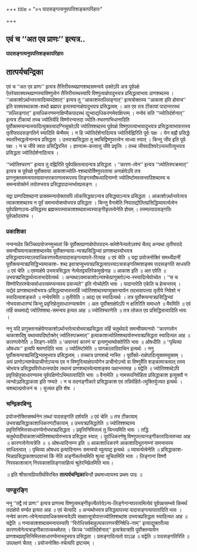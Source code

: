 +++
title = "०५ पादसङ्गत्यनुपपत्तिशङ्कापरिहारः"

+++


## एवं च ‘‘अत एव प्राणः’’ इत्यत्र..

**पादसङ्गत्यनुपपत्तिशङ्कापरिहारः**

## **तात्पर्यचन्द्रिका**

एवं च ‘‘अत एव प्राणः’’ इत्यत्र तैत्तिरीयस्थप्राणशब्दसमन्वये उक्तेऽपि अत्र पूर्वपक्षे ऐतरेयवाक्यस्थप्राणस्याविष्णुत्वेन तैत्तिरीयस्थस्यापि विष्णुत्वाक्षेपादुभयत्र प्रसिद्धत्वाभावः प्राणशब्दस्य । ‘‘आकाशोऽर्थान्तरत्वादिव्यपदेशात्’’ इत्यत्र तु ‘‘आकाशस्तल्लिङ्गात्’’ इत्यत्रोक्तस्य ‘‘आकाश इति होवाच’’ इति वाक्यस्थाकाश-शब्दो ब्रह्मपर इत्यस्यानाक्षेपादुभयत्र प्रसिद्धत्वम् । अत एव तत्र टीकायां पादान्तरस्थं ‘‘तल्लिङ्गात्’’ इत्यधिकरणमनाक्षिप्यैकपादस्थं द्युभ्वाद्यधिकरणमेवाक्षिप्तम् । नन्वेवं सति ‘‘ज्योतिर्दर्शनात्’’ इत्यत्र टीकायां तच्च ज्योतिर्यदि विष्णोरन्यत्तदा ज्योति-श्चरणाभिधानादिति पूर्वोक्तमप्यन्यत्स्यादित्युक्तत्वादग्निसूक्तेऽपि ज्योतिश्शब्दस्य पूर्वपक्षे विष्णुपरत्वाभावादुभयत्र प्रसिद्धत्वाभावात्तस्य तृतीयपादसङ्गतिर्न स्यादिति चेन्मैवम् । न हि ज्योतिर्दर्शनादित्यत्र ज्योतिर्वह्निरिति पूर्वः पक्षः । येन वह्नौ प्रसिद्धेः स्वतस्सिद्धत्वेनान्यत्र प्रसिद्धता । उभयत्रप्रसिद्धता तु क्वचिद्विष्णुपरत्वेन साध्या स्यात् । किन्तु जीव इति पूर्वः पक्षः । न च जीवे स्वतः प्रसिद्धिरस्ति । ज्ञानात्म-कत्वात्तु जीवे प्रवृत्तिः । तच्च जीववदीश्वरेऽप्यस्तीत्युभयत्र प्रसिद्धता ज्योतिर्दर्शनादित्यत्र ।

‘‘ज्योतिश्चरण’’ इत्यत्र तु वह्निरिति पूर्वपक्षितत्वादन्यत्र प्रसिद्धता । ‘‘कारण-त्वेन’’ इत्यत्र ‘‘ज्योतिरुपक्रमात्’’ इत्यत्र च पूर्वपक्षे पूर्वोक्ताया आकाशज्योति-श्शब्दयोर्विष्णुपरताया अनाक्षेपेऽपि तत्र प्रागनुक्तसमन्वयस्यावान्तरकारणत्वरूपस्य लिङ्गस्यौषध्यादिनाम्नो ज्योतिष्टोमवसन्तादिशब्दस्य च समन्वयोक्तेर्न तयोरुभयत्र प्रसिद्धपादान्तर्भावप्रसङ्गः ।

यद्वा प्राणादिशब्दानां प्राक्समन्वयोक्तावपि लोकसिद्ध्याऽन्यत्र प्रसिद्ध्याऽन्यत्र प्रसिद्धता । आकाशोऽर्थान्तरेत्यत्र त्वाकाशशब्दस्य न पूर्वं समन्वयोक्त्योभयत्र प्रसिद्धता । किन्तु वैनामेति निपातद्योतितप्रसिद्धिव्यावर्त्यत्वेन पूर्वपक्षिणाऽप्य-प्रसिद्धस्य ब्रह्मरूपस्याकाशशब्दवाच्यस्याङ्गीकृतत्वेनेति ज्ञेयम् । तस्मात्पादसङ्गतिः पूर्वपक्षोदयश्च ।

### **प्रकाशिका**

नन्वन्यदेव किञ्चित्प्रयोजनमुच्यतां किं पूर्वोक्तप्राणाक्षेपोपपादन-क्लेशेनेत्यतोऽवश्यं चैतद् अन्यथा तृतीयपादे समन्वीयमानाकाशशब्दस्येव पूर्वोक्तन्याया-न्यत्रप्रसिद्धिभ्यां प्राणशब्दस्योभयत्र प्रसिद्धत्वापत्त्याऽस्याधिकरणस्यैतत्पादासङ्गत्यापत्ते-रित्याह ॥ एवं चेति ॥ यद्वा प्रयोजनोक्तिं समर्थ्येदानीं पूर्वोक्त्यन्यत्रप्रसिद्धिभ्यामाकाश- शब्द इवात्राप्युभयत्रप्रसिद्धत्वापत्त्याऽत्रासङ्गतिमाशङ्क्य पादसङ्गतिं साधयति ॥ एवं चेति ॥ एवमाक्षेपे उभयत्रसिद्धता नेत्येतद्व्यतिरेकमुखेनाह ॥ आकाश इति ॥ अत एवेति ॥ उभयत्रप्रसिद्धार्थत्वलाभादेवेत्यर्थः । अन्यथाऽयमाकाशोऽन्यश्चेत्प्रागुक्तोऽन्य-स्स्यादित्येवोच्येत । ‘‘स च विष्णोरितरश्चेत्सर्वाधारत्वमप्यन्यस्य प्रसज्यते’’ इति नोच्येतेति भावः । पादान्तरेति एकेति च हेत्वन्तरम् । यद्येवं प्राणशब्दस्योभयत्र-प्रसिद्धत्वाभावस्तर्हि ज्योतिश्शब्दस्याप्युक्तन्यायेन तदभावापत्त्या तृतीये निवेशो न स्यादित्याशङ्कते ॥ नन्वेवमिति ॥ तृतीयेति ॥ आद्य एव स्यादित्यर्थः । तत्र पूर्वोक्त्यन्यत्रप्रसिद्धिभ्यां नोभयसाधारण्यं किन्तु प्रवृत्तिहेतुसाधारण्याश्रयेण । अतः पूर्वोक्ताक्षेपेऽपि न क्षतिरिति समाधत्ते ॥ मैवमिति ॥ एवं तर्हि कथमाद्ये ज्योतिश्शब्द-समन्वय इत्यत आह ॥ ज्योतिश्चरणेति ॥ तत्र लोकत एव प्रसिद्धिसत्वादिति भावः ।

ननु यदि प्रागुक्तानाक्षेपेणाकाशोऽर्थान्तरेत्यत्रोभयत्रप्रसिद्धता तर्हि चतुर्थपादे समन्वीयमानयोः ‘‘कारणत्वेन चाकाशादिषु यथाव्यपदिष्टोक्तेर् ज्योतिरुपक्रमात्’’ इत्याकाशज्योतिश्शब्दयोरुभयत्रप्रसिद्धता स्यादित्यत आह ॥ कारणत्वेनेति ॥ लिङ्ग-स्येति ॥ ‘अवान्तरं कारणं च’ इत्यणुभाष्योक्तेरिति भावः ॥ ओषधीति ॥ ‘‘पृथिव्या ओषधयः’’ इत्यपि श्रवणादिति भावः ॥ ज्योतिष्टोमेति ॥ यागकालादिवाचिन इत्यर्थः । ननु पूर्वोक्त्यन्यत्रप्रसिद्धिभ्यामुभयत्र प्रसिद्धत्वम् । तच्चात्र प्राणशब्दे नास्ति । पूर्वोक्ते-राक्षेपादित्युक्तमयुक्तम् । अयं प्राणोऽन्यश्चेत्प्राचीनोऽप्यन्य एव न विष्णुरित्याक्षेपायोगेन प्राचीनोऽन्यो वा विष्णुर्वेति शङ्कामात्रत्वात् तस्य चोभयत्र प्रसिद्ध्यविरोधात्स्यादेव तथात्वं प्राणशब्दस्येत्याशङ्क्य पक्षान्तरमाह ॥ यद्वेति ॥ ज्योतिश्शब्देऽपि प्रवृत्तिहेतुसाधारण्यस्य पूर्वपक्षिणोऽभिमतत्वादिति भावः ॥ वैनामेति ॥ नामरूपनिर्वहिता प्रसिद्धाकाश इत्युक्तौ न त्वन्योऽप्रसिद्धाकाश इति गम्यते । न च तदनङ्गीकारे प्रसिद्धाकाश एव तन्निर्वहिते-त्युक्तिर्युज्यत इत्यर्थः । चशब्दात्प्रयोजनं च । युज्यत इति शेषः ।

### **चन्द्रिकाबिन्दु**

प्रयोजनोक्तिसमर्थनेन लब्धां पादसङ्गतिं दर्शयति ॥ एवं चेति ॥ तत्र टीकायाम् उभयत्रप्रसिद्धाकाशाधिकरणटीकायाम् ॥ उभयत्रप्रसिद्धतेति ॥ ज्योतिश्शब्दस्य प्रवृत्तिनिमित्तसाधारण्येनोभयत्रप्रसिद्धता । प्रवृत्तिनिमित्तत्वं तु चिन्त्यमिति भावः । तद्धि चतुर्थपादीयाकाशज्योतिश्शब्दयोरुभयत्र प्रसिद्धता स्यात् । पूर्वाधिकरणेषु विष्णुपरत्वानङ्गीकारादित्यरुच्या आह ॥ कारणत्वेनेत्यत्रेति ॥ ॥ ओषध्यादिनाम्न इति ॥ आकाशाधिकरणे आकाशादिभूतनाम्नां समन्वयस्य साधितत्वात् । पृथिव्या ओषधय इत्यादिनाम्नः समन्वयो व्युत्पाद्य इत्यर्थः ॥ व्यावर्त्यत्वेनेति ॥ प्रसिद्धाकाश-भिन्नाप्रसिद्धाकाशपदवाच्यं किं नेति अङ्गीकर्तव्यमिति श्रुत्या सूचितमिति भावः । लिङ्गानां विष्णौ निरवकाशत्वान् निरवकाशलिङ्गसाहित्यं श्रुतेरभिप्रेतमिति भावः।

॥ इति श्रीसत्यप्रियतीर्थविरचित **तात्पर्यचन्द्रिका**बिन्दौ प्रथमाध्यायस्य प्रथमः पादः ॥

### **पाण्डुरङ्गि**

ननु ‘‘तद्वै त्वं प्राणः’’ इत्यत्र प्राणस्य विष्णुत्वमङ्गीकृत्यैतरेयेऽन्य-लिङ्गेनान्यपरत्वमित्येवं पूर्वपक्षसम्भवे किमर्थं तदाक्षेपो वर्ण्यत इत्यत आह ॥ एवं चेत्यादि ॥ अन्यथोभयत्र प्रसिद्ध्यापत्त्या पादासङ्गत्यापातादिति भावः । नन्वेवं कारण-त्वेनेत्यादावधिकसमन्वयेऽपि साक्षात्सूत्रोपात्तज्योतिश्शब्दांश उभयत्रप्रसिद्धता स्यादित्यत आह ॥ यद्वेति ॥ नन्वाकाशशब्दसमन्वयस्यापि ‘‘विरोधिसर्वबाहुल्यकारणस्त्रीनिषेधि-नाम्’’ इत्याद्युक्तरीत्या कारणत्वेनेत्यत्राङ्गीकारात्कथमेतत् । किञ्च ‘ज्योतिर्दर्शनात्’’ इत्यत्रेवात्रापि पूर्वोक्तन्यायेन प्राणशब्दप्रवृत्तिनिमित्तसाधारण्येनास्तूभयत्र प्रसिद्धता । प्रसङ्गादित्यतो वाऽऽह ॥ यद्वेति ॥ पादसङ्गतिरिति ॥ उपलक्षणं चैतत् । प्रयोजनोक्ति-श्चेत्यपि द्रष्टव्यम् ।

